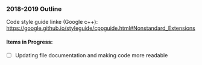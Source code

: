 ### 2018-2019 Outline

Code style guide linke (Google c++): 
https://google.github.io/styleguide/cppguide.html#Nonstandard_Extensions

#### Items in Progress:
- [ ] Updating file documentation and making code more readable
